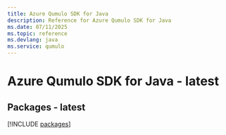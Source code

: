 ```yaml
---
title: Azure Qumulo SDK for Java
description: Reference for Azure Qumulo SDK for Java
ms.date: 07/11/2025
ms.topic: reference
ms.devlang: java
ms.service: qumulo
---
```

# Azure Qumulo SDK for Java - latest
## Packages - latest
[!INCLUDE [packages](qumulo-index.md)]